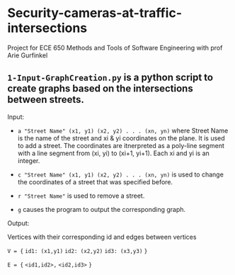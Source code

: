 # Security-cameras-at-traffic-intersections

Project for ECE 650 Methods and Tools of Software Engineering with prof Arie Gurfinkel


## `1-Input-GraphCreation.py` is a python script to create graphs based on the intersections between streets.

Input:

- `a "Street Name" (x1, y1) (x2, y2) . . . (xn, yn)` where Street Name is the name of the street and xi & yi coordinates on the plane. It is used to add a street. The coordinates are itnerpreted as a poly-line segment with a line segment from (xi, yi) to (xi+1, yi+1). Each xi and yi is an integer.

- `c "Street Name" (x1, y1) (x2, y2) . . . (xn, yn)` is used to change the coordinates of a street that was specified before. 

- `r "Street Name"` is used to remove a street.

- `g` causes the program to output the corresponding graph.

Output:

Vertices with their corresponding id and edges between vertices

`V = {`
`id1: (x1,y1)`
`id2: (x2,y2)`
`id3: (x3,y3)`
`}`

`E = {`
`<id1,id2>,`
`<id2,id3>`
`}`
